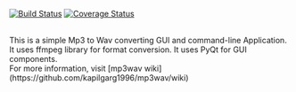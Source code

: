 [![Build Status](https://api.travis-ci.org/kapilgarg1996/mp3wav.svg?branch=master)](https://api.travis-ci.org/kapilgarg1996/mp3wav)	[![Coverage Status](https://coveralls.io/repos/github/kapilgarg1996/mp3wav/badge.svg?branch=master)](https://coveralls.io/github/kapilgarg1996/mp3wav?branch=master)

<br/>
This is a simple Mp3 to Wav converting GUI and command-line Application.<br/>
It uses ffmpeg library for format conversion. It uses PyQt for GUI components.<br/>
For more information, visit [mp3wav wiki](https://github.com/kapilgarg1996/mp3wav/wiki)
